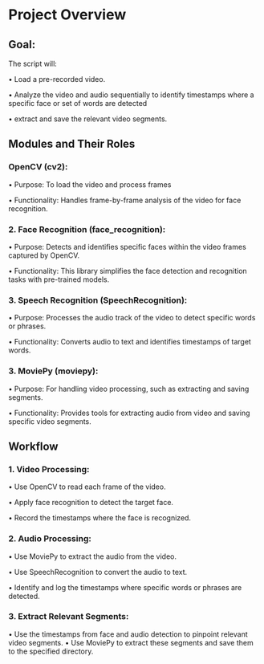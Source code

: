 # Project Overview

## Goal:
The script will:

•	Load a pre-recorded video.

•	Analyze the video and audio sequentially to identify timestamps where a specific face or set of words are detected

•	extract and save the relevant video segments.

## Modules and Their Roles

### OpenCV (cv2):
•	Purpose: To load the video and process frames

•	Functionality: Handles frame-by-frame analysis of the video for face recognition.

### 2.	Face Recognition (face_recognition):
•	Purpose: Detects and identifies specific faces within the video frames captured by OpenCV.

•	Functionality: This library simplifies the face detection and recognition tasks with pre-trained models.

###	3.	Speech Recognition (SpeechRecognition):
•	Purpose: Processes the audio track of the video to detect specific words or phrases.

•	Functionality: Converts audio to text and identifies timestamps of target words.

### 3.	MoviePy (moviepy):
•	Purpose: For handling video processing, such as extracting and saving segments.

•	Functionality: Provides tools for extracting audio from video and saving specific video segments.

## Workflow

### 1.	Video Processing:
•	Use OpenCV to read each frame of the video.

•	Apply face recognition to detect the target face.

•	Record the timestamps where the face is recognized.

### 2.	Audio Processing:
•	Use MoviePy to extract the audio from the video.

•	Use SpeechRecognition to convert the audio to text.

•	Identify and log the timestamps where specific words or phrases are detected.

### 3.	Extract Relevant Segments:
•	Use the timestamps from face and audio detection to pinpoint relevant video segments.
•	Use MoviePy to extract these segments and save them to the specified directory.
